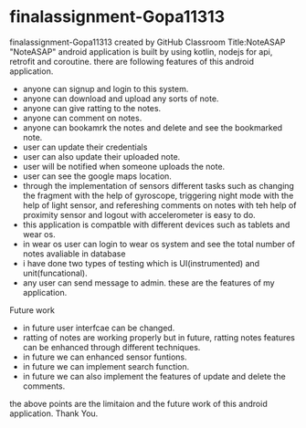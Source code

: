 # finalassignment-Gopa11313
finalassignment-Gopa11313 created by GitHub Classroom
Title:NoteASAP
  "NoteASAP" android application is built by using kotlin, nodejs for api, retrofit and coroutine. 
  there are following features of this android application.
  - anyone can signup and login to this system. 
  - anyone can download and upload any sorts of note.
  - anyone can give ratting to the notes.
  - anyone can comment on notes.
  - anyone can bookamrk the notes and delete and see the bookmarked note.
  - user can update their credentials 
  - user can also update their uploaded note.
  - user will be notified when someone uploads the note.
  - user can see the google maps location.
  - through the implementation of sensors different tasks such as changing the fragment with the help of gyroscope, triggering night mode with the help of light sensor, and               refereshing comments on notes with teh help of proximity sensor and logout with accelerometer is easy to do.
  - this application is compatble with different devices such as tablets and wear os.
  - in wear os user can login to wear os system and see the total number of notes avaliable in database
  - i have done two types of testing which is UI(instrumented) and unit(funcational). 
  - any user can send message to admin.
  these are the features of my application.
  
  Future work
  - in future user interfcae can be changed.
  - ratting of notes are working properly but in future, ratting notes features can be enhanced through different techniques.
  - in future we can enhanced sensor funtions.
  - in future we can implement search function.
  - in future we can also implement the features of update and delete the comments.
  
  the above points are the limitaion and the future work of this android application. Thank You.

